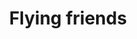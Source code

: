 ---
title: "Flying friends"
draft: false
slug: "flying-friends"
weight: "18"

thumbnail: [
	"illustrations/illustration_020.jpg"
]

header: {
	h1: "..."
}

block_selected: {
	h2: "(description coming soon)",
	bgcolor: "#666",
	img: [ 
		{class: "gallery-col-12", path: "illustrations/illustration_020.jpg"},
	]
}

block_interested: {
	title: "Interested?\nLet's get in touch!"
}

---